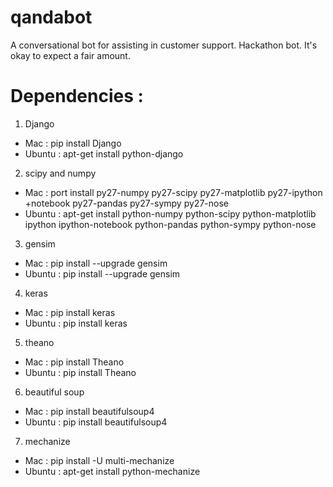 # qandabot
A conversational bot for assisting in customer support. Hackathon bot. It's okay to expect a fair amount.

# Dependencies :

1. Django
  - Mac : pip install Django
  - Ubuntu : apt-get install python-django
2. scipy and numpy
  - Mac : port install py27-numpy py27-scipy py27-matplotlib py27-ipython +notebook py27-pandas py27-sympy py27-nose
  - Ubuntu : apt-get install python-numpy python-scipy python-matplotlib ipython ipython-notebook python-pandas python-sympy python-nose
3. gensim
  - Mac : pip install --upgrade gensim
  - Ubuntu : pip install --upgrade gensim
4. keras
  - Mac : pip install keras
  - Ubuntu : pip install keras
5. theano
  - Mac : pip install Theano
  - Ubuntu : pip install Theano
6. beautiful soup
  - Mac : pip install beautifulsoup4
  - Ubuntu : pip install beautifulsoup4
7. mechanize
  - Mac : pip install -U multi-mechanize
  - Ubuntu : apt-get install python-mechanize
